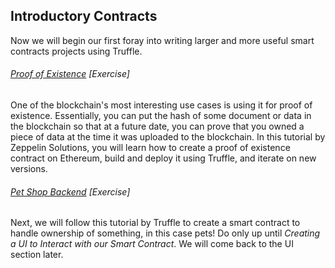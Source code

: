 ## Introductory Contracts

Now we will begin our first foray into writing larger and more useful smart contracts projects using Truffle.

###### [Proof of Existence](https://blog.zeppelin.solutions/the-hitchhikers-guide-to-smart-contracts-in-ethereum-848f08001f05) \[Exercise\]

One of the blockchain's most interesting use cases is using it for proof of existence.  Essentially, you can put the hash of some document or data in the blockchain so that at a future date, you can prove that you owned a piece of data at the time it was uploaded to the blockchain.  In this tutorial by Zeppelin Solutions, you will learn how to create a proof of existence contract on Ethereum, build and deploy it using Truffle, and iterate on new versions.

###### [Pet Shop Backend](http://truffleframework.com/tutorials/pet-shop) \[Exercise\]

Next, we will follow this tutorial by Truffle to create a smart contract to handle ownership of something, in this case pets!  Do only up until _Creating a UI to Interact with our Smart Contract_.  We will come back to the UI section later.

